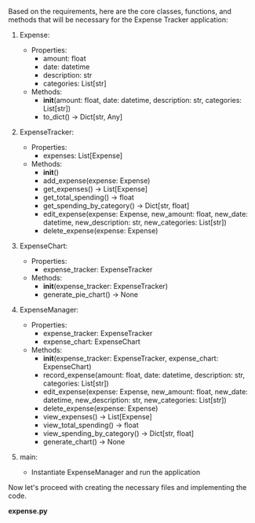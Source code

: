 Based on the requirements, here are the core classes, functions, and methods that will be necessary for the Expense Tracker application:

1. Expense:
   - Properties:
     - amount: float
     - date: datetime
     - description: str
     - categories: List[str]
   - Methods:
     - __init__(amount: float, date: datetime, description: str, categories: List[str])
     - to_dict() -> Dict[str, Any]

2. ExpenseTracker:
   - Properties:
     - expenses: List[Expense]
   - Methods:
     - __init__()
     - add_expense(expense: Expense)
     - get_expenses() -> List[Expense]
     - get_total_spending() -> float
     - get_spending_by_category() -> Dict[str, float]
     - edit_expense(expense: Expense, new_amount: float, new_date: datetime, new_description: str, new_categories: List[str])
     - delete_expense(expense: Expense)

3. ExpenseChart:
   - Properties:
     - expense_tracker: ExpenseTracker
   - Methods:
     - __init__(expense_tracker: ExpenseTracker)
     - generate_pie_chart() -> None

4. ExpenseManager:
   - Properties:
     - expense_tracker: ExpenseTracker
     - expense_chart: ExpenseChart
   - Methods:
     - __init__(expense_tracker: ExpenseTracker, expense_chart: ExpenseChart)
     - record_expense(amount: float, date: datetime, description: str, categories: List[str])
     - edit_expense(expense: Expense, new_amount: float, new_date: datetime, new_description: str, new_categories: List[str])
     - delete_expense(expense: Expense)
     - view_expenses() -> List[Expense]
     - view_total_spending() -> float
     - view_spending_by_category() -> Dict[str, float]
     - generate_chart() -> None

5. main:
   - Instantiate ExpenseManager and run the application

Now let's proceed with creating the necessary files and implementing the code.

**expense.py**
